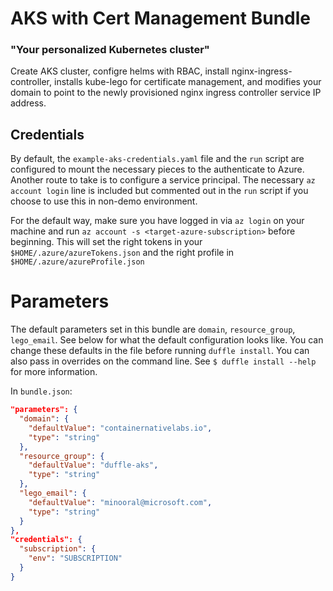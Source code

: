 # AKS with Cert Management Bundle
### "Your personalized Kubernetes cluster"

Create AKS cluster, configre helms with RBAC, install nginx-ingress-controller, installs kube-lego for certificate management, and modifies your domain to point to the newly provisioned nginx ingress controller service IP address.

## Credentials
By default, the `example-aks-credentials.yaml` file and the `run` script are configured to mount the necessary pieces to the authenticate to Azure. Another route to take is to configure a service principal. The necessary `az account login` line is included but commented out in the `run` script if you choose to use this in non-demo environment.

For the default way, make sure you have logged in via `az login` on your machine and run `az account -s <target-azure-subscription>` before beginning. This will set the right tokens in your `$HOME/.azure/azureTokens.json` and the right profile in `$HOME/.azure/azureProfile.json`

# Parameters
The default parameters set in this bundle are `domain`, `resource_group`, `lego_email`. See below for what the default configuration looks like. You can change these defaults in the file before running `duffle install`. You can also pass in overrides on the command line. See `$ duffle install --help` for more information.

In `bundle.json`:
```json
"parameters": {
  "domain": {
    "defaultValue": "containernativelabs.io",
    "type": "string"
  },
  "resource_group": {
    "defaultValue": "duffle-aks",
    "type": "string"
  },
  "lego_email": {
    "defaultValue": "minooral@microsoft.com",
    "type": "string"
  }
},
"credentials": {
  "subscription": {
    "env": "SUBSCRIPTION"
  }
}
```

